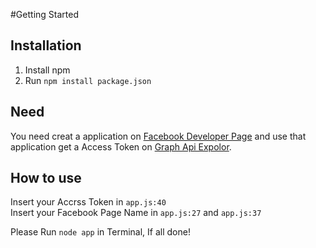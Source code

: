 #Getting Started

## Installation
1. Install npm
2. Run ``npm install package.json``

## Need
You need creat a application on [Facebook Developer Page](https://developers.facebook.com/apps/)
and use that application get a Access Token on [Graph Api Expolor](https://developers.facebook.com/tools/explorer/).

## How to use
Insert your Accrss Token in ``app.js:40``<br />
Insert your Facebook Page Name in ``app.js:27`` and ``app.js:37``

Please Run ``node app`` in Terminal, If all done!
